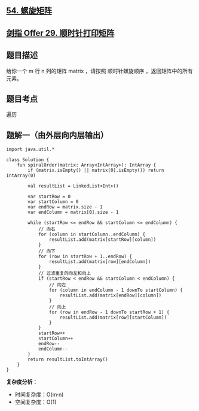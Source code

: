 ## [54. 螺旋矩阵](https://leetcode.cn/problems/spiral-matrix/description/)
## [剑指 Offer 29. 顺时针打印矩阵](https://leetcode.cn/problems/shun-shi-zhen-da-yin-ju-zhen-lcof/?favorite=xb9nqhhg)

## 题目描述

给你一个 m 行 n 列的矩阵 matrix ，请按照 顺时针螺旋顺序 ，返回矩阵中的所有元素。

## 题目考点

遍历

## 题解一（由外层向内层输出）
 
```
import java.util.*

class Solution {
    fun spiralOrder(matrix: Array<IntArray>): IntArray {
        if (matrix.isEmpty() || matrix[0].isEmpty()) return IntArray(0)

        val resultList = LinkedList<Int>()

        var startRow = 0
        var startColumn = 0
        var endRow = matrix.size - 1
        var endColumn = matrix[0].size - 1

        while (startRow <= endRow && startColumn <= endColumn) {
            // 向右
            for (column in startColumn..endColumn) {
                resultList.add(matrix[startRow][column])
            }
            // 向下
            for (row in startRow + 1..endRow) {
                resultList.add(matrix[row][endColumn])
            }
            // 过滤重复的向左和向上
            if (startRow < endRow && startColumn < endColumn) {
                // 向左
                for (column in endColumn - 1 downTo startColumn) {
                    resultList.add(matrix[endRow][column])
                }
                // 向上
                for (row in endRow - 1 downTo startRow + 1) {
                    resultList.add(matrix[row][startColumn])
                }
            }
            startRow++
            startColumn++
            endRow--
            endColumn--
        }
        return resultList.toIntArray()
    }
}
```

**复杂度分析：**

- 时间复杂度：O(m·n)
- 空间复杂度：O(1) 
